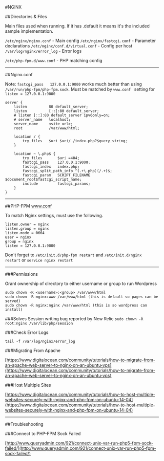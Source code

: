#NGINX

##Directories & Files

Main files used when running.  If it has .default it means it's the included sample implementation.

```/etc/nginx/nginx.conf``` - Main config
```/etc/nginx/fastcgi.conf``` - Parameter declarations
```/etc/nginx/conf.d/virtual.conf``` - Config per host
```/var/log/nginx/error_log``` - Error logs

```/etc/php-fpm.d/www.conf``` - PHP matching config

---

##Nginx.conf

Note: ```fastcgi_pass	127.0.0.1:9000``` works much better than using ```/var/run/php-fpm/php-fpm.sock```.  Must be matched by ```www.conf ``` setting for ```listen = 127.0.0.1:9000```

```
server {
	listen			80 default_server;
	listen			[::]:80 default_server;
	# listen [::]:80 default_server ipv6only=on;
	# server_name	localhost;
	server_name		<site url>;
	root 			/var/www/html;

	location / {
		try_files	$uri $uri/ /index.php?$query_string;
	}

	location ~ \.php$ {
		try_files		$uri =404;
		fastcgi_pass	127.0.0.1:9000;
		fastcgi_index	index.php;
		fastcgi_split_path_info ^(.+\.php)(/.+)$;
		fastcgi_param	SCRIPT_FILENAME $document_root$fastcgi_script_name;
		include			fastcgi_params;
	}
}
```

---

##PHP-FPM www.conf

To match Nginx settings, must use the following.

```
listen.owner = nginx
listen.group = nginx
listen.mode = 0664
user = nginx
group = nginx
listen = 127.0.0.1:9000
```

Don't forget to ```/etc/init.d/php-fpm restart``` and ```/etc/init.d/nginx restart``` or ```service nginx restart```

---

###Permissions

Grant ownership of directory to either username or group to run Wordpress

```
sudo chown -R <username>:<group> /var/www/html
sudo chown -R nginx:www /var/www/html (this is default so pages can be served)
sudo chown -R nginx:nginx /var/www/html (this is so wordpress can install)
```

###Solves Session writing bug reported by New Relic
```sudo chown -R root:nginx /var/lib/php/session```

###Check Error Logs

```tail -f /var/log/nginx/error_log```

###Migrating From Apache

[https://www.digitalocean.com/community/tutorials/how-to-migrate-from-an-apache-web-server-to-nginx-on-an-ubuntu-vps](https://www.digitalocean.com/community/tutorials/how-to-migrate-from-an-apache-web-server-to-nginx-on-an-ubuntu-vps)

###Host Multiple Sites

[https://www.digitalocean.com/community/tutorials/how-to-host-multiple-websites-securely-with-nginx-and-php-fpm-on-ubuntu-14-04](https://www.digitalocean.com/community/tutorials/how-to-host-multiple-websites-securely-with-nginx-and-php-fpm-on-ubuntu-14-04)

---

##Troubleshooting

###Connect to PHP-FPM Sock Failed

[http://www.queryadmin.com/921/connect-unix-var-run-php5-fpm-sock-failed/](http://www.queryadmin.com/921/connect-unix-var-run-php5-fpm-sock-failed/)